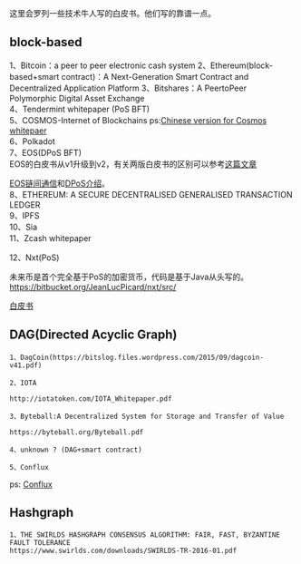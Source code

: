 这里会罗列一些技术牛人写的白皮书。他们写的靠谱一点。

## block-based

1、Bitcoin：a peer to peer electronic cash system
2、Ethereum(block-based+smart contract)：A Next-Generation Smart Contract and Decentralized Application Platform
3、Bitshares：A Peer­to­Peer Polymorphic Digital Asset Exchange
​    
4、Tendermint whitepaper (PoS BFT)
​    
5、COSMOS-Internet of Blockchains 
ps:[Chinese version for Cosmos whitepaer](https://github.com/bianjieai/translation/blob/master/Cosmos/Whitepaper_Chinese.md)
​    
6、Polkadot
​    
7、EOS(DPoS BFT)
​    
EOS的白皮书从v1升级到v2，有关两版白皮书的区别可以参考[这篇文章](https://busy.org/@syedjafri/detailed-list-of-changes-made-to-eos-technical-whitepaper)

[EOS链间通信](https://steemit.com/eos/@dan/inter-blockchain-communication-via-merkle-proofs-with-eos-io)和[DPoS介绍](https://steemit.com/dpos/@dantheman/dpos-consensus-algorithm-this-missing-white-paper)。
​    
8、ETHEREUM: A SECURE DECENTRALISED GENERALISED TRANSACTION LEDGER
​    
9、IPFS
​    
10、Sia
​    
11、Zcash whitepaper

12、Nxt(PoS)

未来币是首个完全基于PoS的加密货币，代码是基于Java从头写的。https://bitbucket.org/JeanLucPicard/nxt/src/

[白皮书](https://bravenewcoin.com/assets/Whitepapers/NxtWhitepaper-v122-rev4.pdf)
​       

## DAG(Directed Acyclic Graph)

    1、DagCoin(https://bitslog.files.wordpress.com/2015/09/dagcoin-v41.pdf)
    
    2、IOTA
        
    http://iotatoken.com/IOTA_Whitepaper.pdf
       
    3、Byteball:A Decentralized System for Storage and Transfer of Value
       
    https://byteball.org/Byteball.pdf
    
    4、unknown ? (DAG+smart contract)
    
    5、Conflux

   ps: [Conflux](https://arxiv.org/abs/1805.03870)
​    
## Hashgraph

    1、THE SWIRLDS HASHGRAPH CONSENSUS ALGORITHM: FAIR, FAST, BYZANTINE FAULT TOLERANCE
    https://www.swirlds.com/downloads/SWIRLDS-TR-2016-01.pdf